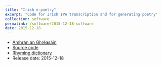 ```yaml
---
title: "Irish e-poetry"
excerpt: "Code for Irish IPA transcription and for generating poetry"
collection: software
permalink: /software/2015-12-18-software
date: 2015-12-18
---
```


* [Amhrán an Ghréasáin](https://cadhan.com/amhran/)
* [Source code](https://github.com/kscanne/filiocht)
* [Rhyming dictionary](/publication/2019-12-12-rimeanna)
* Release date: 2015-12-18

